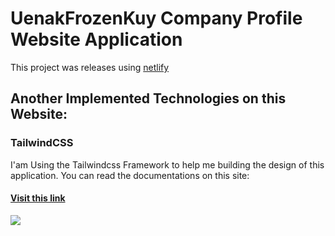 # UenakFrozenKuy Company Profile Website Application

<p>This project was releases using <a href="https://www.netlify.com/">netlify</a></p>

## Another Implemented Technologies on this Website:

### TailwindCSS

I'am Using the Tailwindcss Framework to help me building the design of this application.
You can read the documentations on this site:
<h4><a href='https://tailwindcss.com/'>Visit this link</a></h4>
<img src='https://res.cloudinary.com/arcjet-media/image/upload/v1608734952/z8hzeszc9eb3sp3vp3qc.jpg'></img>